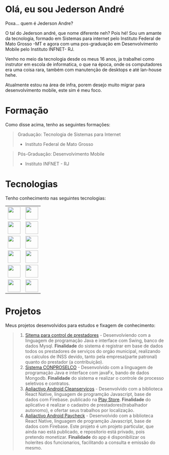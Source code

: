 # Olá, eu sou Jederson André

Poxa... quem é Jederson Andre?

O tal do Jederson andré, que nome diferente neh? Pois hé! Sou um amante da tecnologia, formado em Sistemas para internet pelo Instituto Federal de Mato Grosso -MT e agora com uma pos-graduação em Desenvolvimento Mobile pelo Instituto INFNET- RJ.

Venho no meio da tecnologia desde os meus 16 anos, ja trabalhei como instrutor em escola de informatica, o que na época,
onde os computadores era uma coisa rara, também com manutenção de desktops e até lan-house hehe.

Atualmente estou na área de infra, porem desejo muito migrar para desenvolvimento mobile, este sim é meu foco.

# Formação

Como disse acima, tenho as seguintes formações:

> Graduação: Tecnologia de Sistemas para Internet
>
> - Instituto Federal de Mato Grosso

> Pós-Graduação: Desenvolvimento Mobile
>
> - Instituto INFNET - RJ

# Tecnologias

Tenho conhecimento nas seguintes tecnologias:

|                                                                                                                             |                                                                                                                                  |
| --------------------------------------------------------------------------------------------------------------------------- | -------------------------------------------------------------------------------------------------------------------------------- |
| <img src="https://cdn.jsdelivr.net/gh/devicons/devicon/icons/javascript/javascript-plain.svg" width="40" height="40" />     | <img src="https://cdn.jsdelivr.net/gh/devicons/devicon/icons/java/java-original-wordmark.svg" width="40" height="40" />          |
| <img src="https://cdn.jsdelivr.net/gh/devicons/devicon/icons/react/react-original-wordmark.svg" width="40" height="40"/>    | <img src="https://cdn.jsdelivr.net/gh/devicons/devicon/icons/mysql/mysql-original-wordmark.svg" width="40" height="40" />        |
| <img src="https://cdn.jsdelivr.net/gh/devicons/devicon/icons/firebase/firebase-plain-wordmark.svg" width="40" height="40"/> | <img src="https://cdn.jsdelivr.net/gh/devicons/devicon/icons/mongodb/mongodb-original-wordmark.svg" width="40" height="40"/>     |
| <img src="https://cdn.jsdelivr.net/gh/devicons/devicon/icons/vscode/vscode-original-wordmark.svg" width="40" height="40"/>  | <img src="https://cdn.jsdelivr.net/gh/devicons/devicon/icons/css3/css3-original.svg" width="40" height="40" />                   |
| <img src="https://cdn.jsdelivr.net/gh/devicons/devicon/icons/html5/html5-original.svg" width="40" height="40" />            | <img src="https://cdn.jsdelivr.net/gh/devicons/devicon/icons/bootstrap/bootstrap-original-wordmark.svg" width="40" height="40"/> |
| <img src="https://cdn.jsdelivr.net/gh/devicons/devicon/icons/nodejs/nodejs-original-wordmark.svg" width="40" height="40" /> | <img src="https://cdn.jsdelivr.net/gh/devicons/devicon/icons/git/git-plain-wordmark.svg" width="40" height="40"  />              |

# Projetos

Meus projetos desenvolvidos para estudos e fixagem de conhecimento:

> 1.  [Sitema para control de prestadores](https://github.com/andrezitojava2017/Sistema-Controle-de-Prestador.git) - Desenvolviendo com a linguagem de programação Java e interface com Swing, banco de dados Mysql. **Finalidade** do sistema é registrar em base de dados todos os prestadores de serviços do orgão municipal, realizando os calculos de INSS devido, tanto pela empresa(parte patronal) quanto do prestador (a contribuição).
> 1.  [Sistema CONPROSELCO](https://github.com/andrezitojava2017/Sistema-Controle-de-Prestador.git) - Desenvolvido com a linguagem de programação Java e interface com javaFx, bando de dados Mongodb. **Finalidade** do sistema e realizar o controle de processo seletivos e contratos.
> 1.  [Apliactivo Android Cleanserviços](https://github.com/andrezitojava2017/cleanServicos.git) - Desenvolvido com a biblioteca React Native, linguagem de programção Javascript, base de dados com Firebase. publicado na [Play Store](https://play.google.com/store/apps/details?id=com.cleanservicos). **Finalidade** do aplicativo é realizar o cadastro de prestadores(trabalhador autonomo), e ofertar seus trabalhos por localização.
> 1.  [Apliactivo Android Paycheck]() - Desenvolvido com a biblioteca React Native, linguagem de programção Javascript, base de dados com Firebase. Este projeto é um projeto particular, que ainda nao está publicado, e repositorio está privado, pois pretendo monetizar. **Finalidade** do app é disponibilizar os holerites dos funcionarios, facilitando a consulta e emissão do mesmo.
